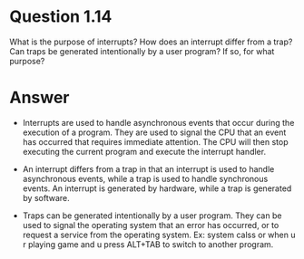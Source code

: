 # Question 1.14 #

What is the purpose of interrupts? How does an interrupt differ from a
trap? Can traps be generated intentionally by a user program? If so, for
what purpose?

# Answer #

- Interrupts are used to handle asynchronous events that occur during the execution of a program. They are used to signal the CPU that an event has occurred that requires immediate attention. The CPU will then stop executing the current program and execute the interrupt handler.

- An interrupt differs from a trap in that an interrupt is used to handle asynchronous events, while a trap is used to handle synchronous events. An interrupt is generated by hardware, while a trap is generated by software.

- Traps can be generated intentionally by a user program. They can be used to signal the operating system that an error has occurred, or to request a service from the operating system. Ex: system calss or when u r playing game and u press ALT+TAB to switch to another program.
